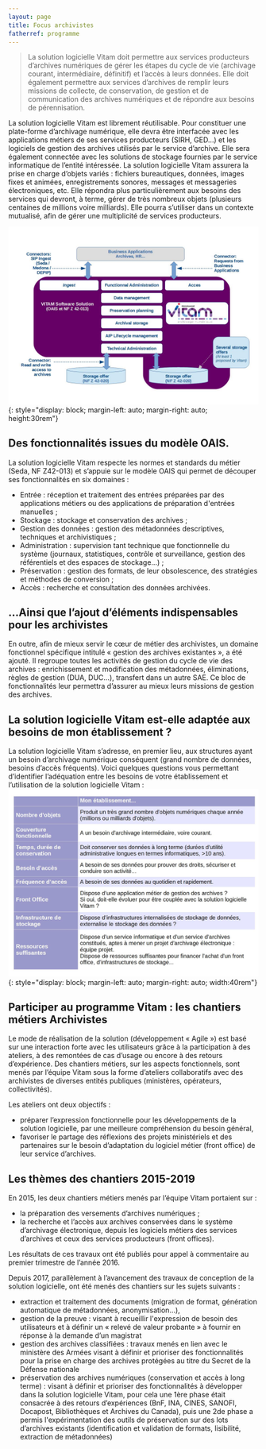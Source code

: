 ```yaml
---
layout: page
title: Focus archivistes
fatherref: programme
---
```


>La solution logicielle Vitam doit permettre aux services producteurs d’archives numériques de gérer les étapes du cycle de vie (archivage courant, intermédiaire, définitif) et l’accès à leurs données. Elle doit également permettre aux services d’archives de remplir leurs missions de collecte, de conservation, de gestion et de communication des archives numériques et de répondre aux besoins de pérennisation.

La solution logicielle Vitam est librement réutilisable. Pour constituer une plate-forme d’archivage numérique, elle devra être interfacée avec les applications métiers de ses services producteurs (SIRH, GED…) et les logiciels de gestion des archives utilisés par le service d’archive. Elle sera également connectée avec les solutions de stockage fournies par le service informatique de l’entité intéressée.
La solution logicielle Vitam assurera la prise en charge d’objets variés : fichiers bureautiques, données, images fixes et animées, enregistrements sonores, messages et messageries électroniques, etc.
Elle répondra plus particulièrement aux besoins des services qui devront, à terme, gérer de très nombreux objets (plusieurs centaines de millions voire milliards). Elle pourra s’utiliser dans un contexte mutualisé, afin de gérer une multiplicité de services producteurs.

![Schéma SAE Vitam](/public/images/SchemaSAEVitam.jpg){: style="display: block; margin-left: auto; margin-right: auto; height:30rem"} 

## Des fonctionnalités issues du modèle OAIS.

La solution logicielle Vitam respecte les normes et standards du métier (Seda, NF Z42-013) et s’appuie sur le modèle OAIS qui permet de découper ses fonctionnalités en six domaines :

* Entrée : réception et traitement des entrées préparées par des applications métiers ou des applications de préparation d'entrées manuelles ;
* Stockage : stockage et conservation des archives ;
* Gestion des données : gestion des métadonnées descriptives, techniques et archivistiques ;
* Administration : supervision tant technique que fonctionnelle du système (journaux, statistiques, contrôle et surveillance, gestion des référentiels et des espaces de stockage…) ;
* Préservation : gestion des formats, de leur obsolescence, des stratégies et méthodes de conversion ;
* Accès : recherche et consultation des données archivées.

## ...Ainsi que l’ajout d’éléments indispensables pour les archivistes

En outre, afin de mieux servir le cœur de métier des archivistes, un domaine fonctionnel spécifique intitulé « gestion des archives existantes », a été ajouté. Il regroupe toutes les activités de gestion du cycle de vie des archives : enrichissement et modification des métadonnées, éliminations, règles de gestion (DUA, DUC…), transfert dans un autre SAE.
Ce bloc de fonctionnalités leur permettra d’assurer au mieux leurs missions de gestion des archives.

## La solution logicielle Vitam est-elle adaptée aux besoins de mon établissement ?

La solution logicielle Vitam s’adresse, en premier lieu, aux structures ayant un besoin d’archivage numérique conséquent (grand nombre de données, besoins d’accès fréquents). Voici quelques questions vous permettant d’identifier l’adéquation entre les besoins de votre établissement et l’utilisation de la solution logicielle Vitam :
![Questions clés sur un projet Vitam](/public/images/CribleIntegrationVitam.jpg){: style="display: block; margin-left: auto; margin-right: auto; width:40rem"}


## Participer au programme Vitam : les chantiers métiers Archivistes

Le mode de réalisation de la solution (développement « Agile ») est basé sur une interaction forte avec les utilisateurs grâce à la participation à des ateliers, à des remontées de cas d’usage ou encore à des retours d’expérience.
Des chantiers métiers, sur les aspects fonctionnels, sont menés par l’équipe Vitam sous la forme d’ateliers collaboratifs avec des archivistes de diverses entités publiques (ministères, opérateurs, collectivités). 

Les ateliers ont deux objectifs :

* préparer l’expression fonctionnelle pour les développements de la solution logicielle, par une meilleure compréhension du besoin général,
* favoriser le partage des réflexions des projets ministériels et des partenaires sur le besoin d’adaptation du logiciel métier (front office) de leur service d’archives.

 
## Les thèmes des chantiers 2015-2019

En 2015, les deux chantiers métiers menés par l’équipe Vitam portaient sur :

* la préparation des versements d’archives numériques ;
* la recherche et l’accès aux archives conservées dans le système d’archivage électronique, depuis les logiciels métiers des services d’archives et ceux des services producteurs (front offices).

Les résultats de ces travaux ont été publiés pour appel à commentaire au premier trimestre de l’année 2016.

Depuis 2017, parallèlement à l’avancement des travaux de conception de la solution logicielle, ont été menés des chantiers sur les sujets suivants : 

* extraction et traitement des documents (migration de format, génération automatique de métadonnées, anonymisation...), 
* gestion de la preuve : visant à recueillir l'expression de besoin des utilisateurs  et à définir un « relevé de valeur probante » à fournir en réponse à la demande d’un magistrat
* gestion des archives classifiées : travaux menés en lien avec le ministère des Armées visant à définir et prioriser des fonctionnalités pour la prise en charge des archives protégées au titre du Secret de la Défense nationale
* préservation des archives numériques (conservation et accès à long terme) : visant à définir et prioriser des fonctionnalités à développer dans la solution logicielle Vitam, pour cela une 1ère phase était consacrée à des retours d’expériences (BnF, INA, CINES, SANOFI, Docapost, Bibliothèques et Archives du Canada), puis une 2de phase a permis l'expérimentation des outils de préservation sur des lots d’archives existants (identification et validation de formats, lisibilité, extraction de métadonnées)

